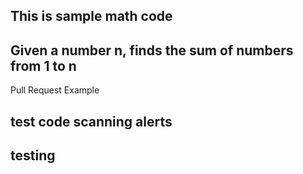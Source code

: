 ## This is sample math code
## Given a number n, finds the sum of numbers from 1 to n

Pull Request Example

## test code scanning alerts

## testing

